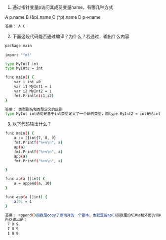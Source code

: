 
1. 通过指针变量p访问其成员变量name，有哪几种方式

  A p.name  B (&p).name  C (*p).name   D p->name
```bash
答案： A C
```
2. 下面这段代码能否通过编译？为什么？若通过，输出什么内容
```bash
package main
 
import "fmt"

type MyInt1 int
type MyInt2 = int

func main() {
    var i int =0
    var i1 MyInt1 = i 
    var i2 MyInt2 = i
    fmt.Println(i1,i2)
}
```
```bash
答案： 类型别名和类型定义的区别
type MyInt int语句是基于int类型定义了一个新的类型，而type MyInt2 = int是给int类型起了一个别名。而go语言是强类型转换，它不允许类似于c++一样进行隐式转换，它只允许显式类型转换。
```
3. 以下代码输出什么？
```bash
func main() {
	a := []int{7, 8, 9}
	fmt.Printf("%+v\n", a)
	ap(a)
	fmt.Printf("%+v\n", a)
	app(a)
	fmt.Printf("%+v\n", a)

}

func ap(a []int) {
	a = append(a, 10)
}

func app(a []int) {
	a[0] = 1
}
```
```bash
答案： append()函数是copy了原切片的一个副本，也就是说ap()函数里的切片a和外面的切片a不是一个切片。
所以输出是：
 7 8 9
 7 8 9 
 1 8 9
```

